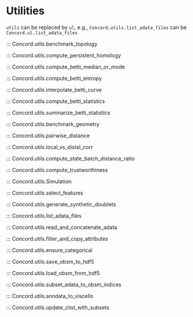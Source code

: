 
# Utilities

`utils` can be replaced by `ul`, e.g., `Concord.utils.list_adata_files` can be `Concord.ul.list_adata_files`

::: Concord.utils.benchmark_topology

::: Concord.utils.compute_persistent_homology

::: Concord.utils.compute_betti_median_or_mode

::: Concord.utils.compute_betti_entropy

::: Concord.utils.interpolate_betti_curve

::: Concord.utils.compute_betti_statistics

::: Concord.utils.summarize_betti_statistics

::: Concord.utils.benchmark_geometry

::: Concord.utils.pairwise_distance

::: Concord.utils.local_vs_distal_corr

::: Concord.utils.compute_state_batch_distance_ratio

::: Concord.utils.compute_trustworthiness

::: Concord.utils.Simulation

::: Concord.utils.select_features

::: Concord.utils.generate_synthetic_doublets

::: Concord.utils.list_adata_files

::: Concord.utils.read_and_concatenate_adata

::: Concord.utils.filter_and_copy_attributes

::: Concord.utils.ensure_categorical

::: Concord.utils.save_obsm_to_hdf5

::: Concord.utils.load_obsm_from_hdf5

::: Concord.utils.subset_adata_to_obsm_indices

::: Concord.utils.anndata_to_viscello

::: Concord.utils.update_clist_with_subsets